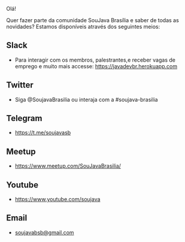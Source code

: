 Olá! 

Quer fazer parte da comunidade SouJava Brasília e saber de todas as novidades? Estamos disponíveis através dos seguintes meios: 

## Slack
- Para interagir com os membros, palestrantes,e receber vagas de emprego e muito mais accesse: https://javadevbr.herokuapp.com
## Twitter
- Siga @SoujavaBrasilia ou interaja com a #soujava-brasilia
## Telegram
- https://t.me/soujavasb
## Meetup
- https://www.meetup.com/SouJavaBrasilia/
## Youtube
- https://www.youtube.com/soujava
## Email
- soujavabsb@gmail.com
